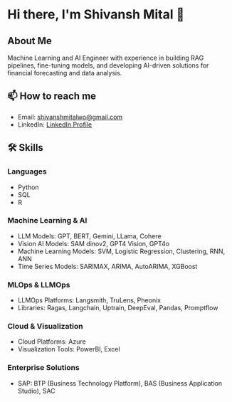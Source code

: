 # Hi there, I'm Shivansh Mital 👋

## About Me
Machine Learning and AI Engineer with experience in building RAG pipelines, fine-tuning models, and developing AI-driven solutions for financial forecasting and data analysis.

## 📫 How to reach me
- Email: shivanshmitalwo@gmail.com
- LinkedIn: [LinkedIn Profile](https://www.linkedin.com/in/shivansh-mital-a6452a275/)

## 🛠️ Skills

### Languages
- Python
- SQL
- R
  

### Machine Learning & AI
- LLM Models: GPT, BERT, Gemini, LLama, Cohere
- Vision AI Models: SAM dinov2, GPT4 Vision, GPT4o
- Machine Learning Models: SVM, Logistic Regression, Clustering, RNN, ANN
- Time Series Models: SARIMAX, ARIMA, AutoARIMA, XGBoost

### MLOps & LLMOps
- LLMOps Platforms: Langsmith, TruLens, Pheonix
- Libraries: Ragas, Langchain, Uptrain, DeepEval, Pandas, Promptflow

### Cloud & Visualization
- Cloud Platforms: Azure
- Visualization Tools: PowerBI, Excel

### Enterprise Solutions
- SAP: BTP (Business Technology Platform), BAS (Business Application Studio), SAC

